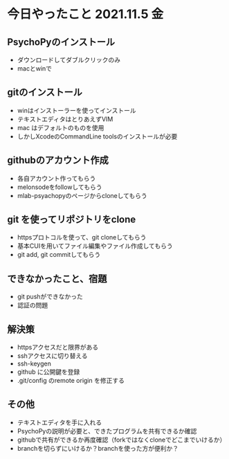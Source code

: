 # 今日やったこと 2021.11.5 金

## PsychoPyのインストール

 - ダウンロードしてダブルクリックのみ
 - macとwinで

## gitのインストール
 - winはインストーラーを使ってインストール
 - テキストエディタはとりあえずVIM
 - mac はデフォルトのものを使用
 - しかしXcodeのCommandLine toolsのインストールが必要

## githubのアカウント作成
 - 各自アカウント作ってもらう
 - melonsodeをfollowしてもらう
 - mlab-psyachopyのページからcloneしてもらう

## git を使ってリポジトリをclone
 - httpsプロトコルを使って、git cloneしてもらう
 - 基本CUIを用いてファイル編集やファイル作成してもらう
 - git add, git commitしてもらう

## できなかったこと、宿題
 - git pushができなかった
 - 認証の問題

## 解決策
 - httpsアクセスだと限界がある
 - sshアクセスに切り替える
 - ssh-keygen
 - github に公開鍵を登録
 - .git/config のremote origin を修正する

## その他
 - テキストエディタを手に入れる
 - PsychoPyの説明が必要と、できたプログラムを共有できるか確認
 - githubで共有ができるか再度確認（forkではなくcloneでどこまでいけるか）
 - branchを切らずにいけるか？branchを使った方が便利か？

